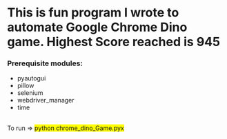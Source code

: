 # This is fun program I wrote to automate Google Chrome Dino game. Highest Score reached is 945
### Prerequisite modules:
* pyautogui
* pillow
* selenium
* webdriver_manager
* time
<br>
To run => <span style="background-color: #FFFF00">python chrome_dino_Game.pyx</span>
